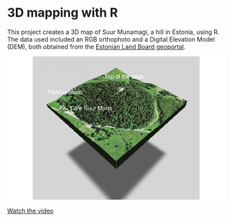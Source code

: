 # 3D mapping with R

This project creates a 3D map of Suur Munamagi, a hill in Estonia, using R. The data used included an RGB orthophoto and a Digital Elevation Model (DEM), both obtained from the [Estonian Land Board geoportal](https://geoportaal.maaamet.ee/eng/Spatial-Data-p58.html).

![Suur Munamagi](https://github.com/mutugi-c/3D-mapping_R/blob/main/Suur_munamagi.png)

[Watch the video](https://github.com/mutugi-c/3D-mapping_R/blob/main/Suur_Munamagi.mp4)

